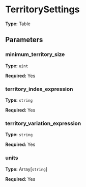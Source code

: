 # TerritorySettings

**Type:** Table

## Parameters

### minimum_territory_size

**Type:** `uint`

**Required:** Yes

### territory_index_expression

**Type:** `string`

**Required:** Yes

### territory_variation_expression

**Type:** `string`

**Required:** Yes

### units

**Type:** Array[`string`]

**Required:** Yes

